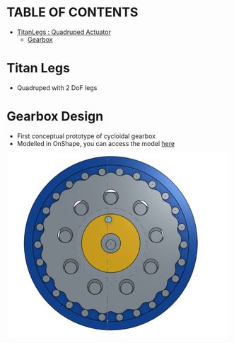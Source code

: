 # TABLE OF CONTENTS
- [TitanLegs : Quadruped Actuator](#1)
  - [Gearbox](#2)



# Titan Legs <a name="1"></a>

* Quadruped with 2 DoF legs


# Gearbox Design <a name="2"></a>

* First conceptual prototype of cycloidal gearbox
* Modelled in OnShape, you can access the model [here](https://cad.onshape.com/documents/b8c9b425195788ed5b59f624/w/1e0063439de5adffabcff9e9/e/5c14e1911b99b76c077226d1)

<p align="center">
  <img src="./assets/gearbox_v1.png" width="500"/>
</p>


